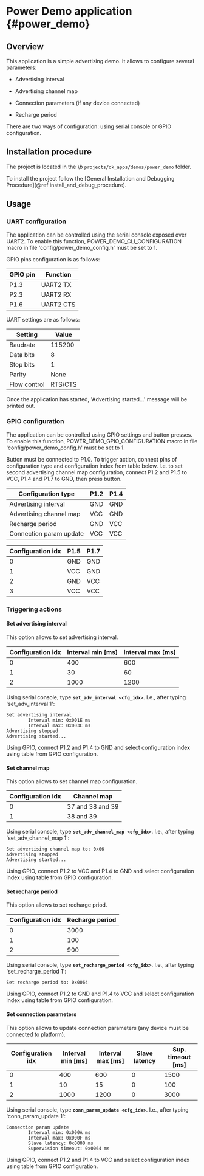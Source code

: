 Power Demo application {#power_demo}
============================================

## Overview

This application is a simple advertising demo. It allows to configure several parameters:

- Advertising interval

- Advertising channel map

- Connection parameters (if any device connected)

- Recharge period

There are two ways of configuration: using serial console or GPIO configuration.

## Installation procedure

The project is located in the \b `projects/dk_apps/demos/power_demo` folder.

To install the project follow the [General Installation and Debugging Procedure](@ref install_and_debug_procedure).

## Usage

### UART configuration

The application can be controlled using the serial console exposed over UART2.
To enable this function, POWER_DEMO_CLI_CONFIGURATION macro in file 'config/power_demo_config.h' must be set to 1.

GPIO pins configuration is as follows:

GPIO pin | Function
---------|----------
P1.3     | UART2 TX
P2.3     | UART2 RX
P1.6     | UART2 CTS

UART settings are as follows:

Setting      | Value
-------------|--------
Baudrate     | 115200
Data bits    | 8
Stop bits    | 1
Parity       | None
Flow control | RTS/CTS

Once the application has started, 'Advertising started...' message will be printed out.

### GPIO configuration

The application can be controlled using GPIO settings and button presses.
To enable this function, POWER_DEMO_GPIO_CONFIGURATION macro in file 'config/power_demo_config.h' must be set to 1.

Button must be connected to P1.0. To trigger action, connect pins of configuration type and
configuration index from table below. I.e. to set second advertising channel map configuration, connect P1.2 and P1.5
to VCC, P1.4 and P1.7 to GND, then press button.

Configuration type      | P1.2 | P1.4
------------------------|------|------
Advertising interval    | GND  | GND
Advertising channel map | VCC  | GND
Recharge period         | GND  | VCC
Connection param update | VCC  | VCC


Configuration idx | P1.5 | P1.7
------------------|------|------
0                 | GND  | GND
1                 | VCC  | GND
2                 | GND  | VCC
3                 | VCC  | VCC

### Triggering actions

#### Set advertising interval

This option allows to set advertising interval.

Configuration idx | Interval min [ms] | Interval max [ms]
------------------|-------------------|-------------------
0                 | 400               | 600
1                 | 30                | 60
2                 | 1000              | 1200

Using serial console, type <b>`set_adv_interval <cfg_idx>`</b>.
I.e., after typing 'set_adv_interval 1':

    Set advertising interval
            Interval min: 0x001E ms
            Interval max: 0x003C ms
    Advertising stopped
    Advertising started...

Using GPIO, connect P1.2 and P1.4 to GND and select configuration index using table from GPIO configuration.

#### Set channel map

This option allows to set channel map configuration.

Configuration idx | Channel map
------------------|------------------
0                 | 37 and 38 and 39
1                 | 38 and 39

Using serial console, type <b>`set_adv_channel_map <cfg_idx>`</b>.
I.e., after typing 'set_adv_channel_map 1':

    Set advertising channel map to: 0x06
    Advertising stopped
    Advertising started...

Using GPIO, connect P1.2 to VCC and P1.4 to GND and select configuration index using table from GPIO configuration.

#### Set recharge period

This option allows to set recharge priod.

Configuration idx | Recharge period
------------------|-----------------
0                 | 3000
1                 | 100
2                 | 900

Using serial console, type <b>`set_recharge_period <cfg_idx>`</b>.
I.e., after typing 'set_recharge_period 1':

    Set recharge period to: 0x0064

Using GPIO, connect P1.2 to GND and P1.4 to VCC and select configuration index using table from GPIO configuration.

#### Set connection parameters

This option allows to update connection parameters (any device must be connected to platform).

Configuration idx | Interval min [ms] | Interval max [ms] | Slave latency | Sup. timeout [ms]
------------------|-------------------|-------------------|---------------|-------------------
0                 | 400               | 600               | 0             | 1500
1                 | 10                | 15                | 0             | 100
2                 | 1000              | 1200              | 0             | 3000

Using serial console, type <b>`conn_param_update <cfg_idx>`</b>.
I.e., after typing 'conn_param_update 1':

    Connection param update
            Interval min: 0x000A ms
            Interval max: 0x000F ms
            Slave latency: 0x0000 ms
            Supervision timeout: 0x0064 ms

Using GPIO, connect P1.2 and P1.4 to VCC and select configuration index using table from GPIO configuration.

